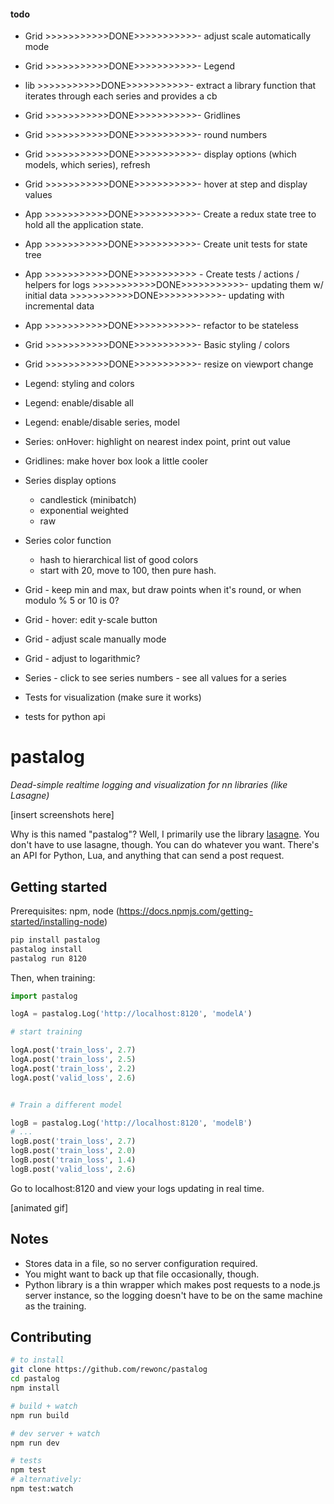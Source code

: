 #### todo
- Grid >>>>>>>>>>>DONE>>>>>>>>>>>- adjust scale automatically mode 
- Grid >>>>>>>>>>>DONE>>>>>>>>>>>- Legend
- lib  >>>>>>>>>>>DONE>>>>>>>>>>>- extract a library function that iterates through each series and provides a cb
- Grid >>>>>>>>>>>DONE>>>>>>>>>>>- Gridlines
- Grid >>>>>>>>>>>DONE>>>>>>>>>>>- round numbers
- Grid >>>>>>>>>>>DONE>>>>>>>>>>>- display options (which models, which series), refresh
- Grid >>>>>>>>>>>DONE>>>>>>>>>>>- hover at step and display values
- App >>>>>>>>>>>DONE>>>>>>>>>>>- Create a redux state tree to hold all the application state.
- App >>>>>>>>>>>DONE>>>>>>>>>>>- Create unit tests for state tree
- App >>>>>>>>>>>DONE>>>>>>>>>>> - Create tests / actions / helpers for logs
        >>>>>>>>>>>DONE>>>>>>>>>>>- updating them w/ initial data
        >>>>>>>>>>>DONE>>>>>>>>>>>- updating with incremental data 
- App >>>>>>>>>>>DONE>>>>>>>>>>>- refactor to be stateless
- Grid >>>>>>>>>>>DONE>>>>>>>>>>>- Basic styling / colors
- Grid >>>>>>>>>>>DONE>>>>>>>>>>>- resize on viewport change
- Legend: styling and colors
- Legend: enable/disable all
- Legend: enable/disable series, model
- Series: onHover: highlight on nearest index point, print out value
- Gridlines: make hover box look a little cooler
- Series display options
    - candlestick (minibatch)
    - exponential weighted
    - raw
- Series color function
    - hash to hierarchical list of good colors
    - start with 20, move to 100, then pure hash.

- Grid - keep min and max, but draw points when it's round, or when modulo % 5 or 10 is 0?
- Grid - hover: edit y-scale button
- Grid - adjust scale manually mode
- Grid - adjust to logarithmic?

- Series - click to see series numbers
         - see all values for a series

- Tests for visualization (make sure it works)
- tests for python api

# pastalog

_Dead-simple realtime logging and visualization for nn libraries (like Lasagne)_

[insert screenshots here]

Why is this named "pastalog"? Well, I primarily use the library [lasagne](http://lasagne.readthedocs.org/en/latest/). You don't have to use lasagne, though. You can do whatever you want. There's an API for Python, Lua, and anything that can send a post request.


## Getting started

Prerequisites: npm, node (https://docs.npmjs.com/getting-started/installing-node)

```bash
pip install pastalog
pastalog install
pastalog run 8120
```

Then, when training:

```python
import pastalog

logA = pastalog.Log('http://localhost:8120', 'modelA')

# start training

logA.post('train_loss', 2.7)
logA.post('train_loss', 2.5)
logA.post('train_loss', 2.2)
logA.post('valid_loss', 2.6)


# Train a different model

logB = pastalog.Log('http://localhost:8120', 'modelB')
# ...
logB.post('train_loss', 2.7)
logB.post('train_loss', 2.0)
logB.post('train_loss', 1.4)
logB.post('valid_loss', 2.6)

```

Go to localhost:8120 and view your logs updating in real time.

[animated gif]


## Notes
- Stores data in a file, so no server configuration required.
- You might want to back up that file occasionally, though.
- Python library is a thin wrapper which makes post requests to a node.js server instance, so the logging doesn't have to be on the same machine as the training.

## Contributing

```bash
# to install
git clone https://github.com/rewonc/pastalog
cd pastalog
npm install

# build + watch
npm run build

# dev server + watch
npm run dev

# tests
npm test
# alternatively:
npm test:watch


```

